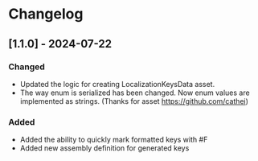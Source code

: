 # Changelog

## [1.1.0] - 2024-07-22 
### Changed
* Updated the logic for creating LocalizationKeysData asset.
* The way enum is serialized has been changed. Now enum values are implemented as strings. (Thanks for asset https://github.com/cathei)

### Added 
* Added the ability to quickly mark formatted keys with #F
* Added new assembly definition for generated keys